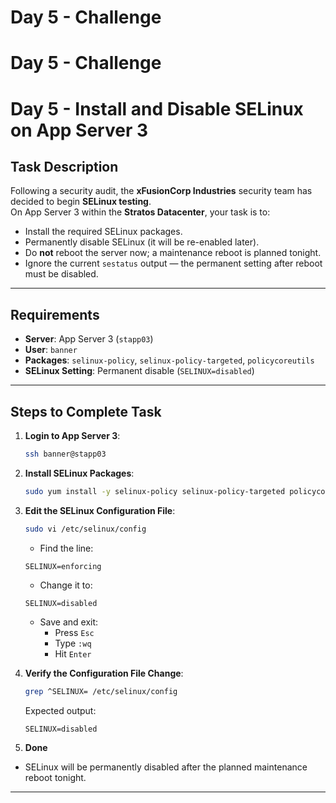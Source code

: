 # Day 5 - Challenge 
# Day 5 - Challenge
# Day 5 - Install and Disable SELinux on App Server 3

## Task Description
Following a security audit, the **xFusionCorp Industries** security team has decided to begin **SELinux testing**.  
On App Server 3 within the **Stratos Datacenter**, your task is to:

- Install the required SELinux packages.  
- Permanently disable SELinux (it will be re-enabled later).  
- Do **not** reboot the server now; a maintenance reboot is planned tonight.  
- Ignore the current `sestatus` output — the permanent setting after reboot must be disabled.

---

## Requirements
- **Server**: App Server 3 (`stapp03`)  
- **User**: `banner`  
- **Packages**: `selinux-policy`, `selinux-policy-targeted`, `policycoreutils`  
- **SELinux Setting**: Permanent disable (`SELINUX=disabled`)  

---

## Steps to Complete Task
1. **Login to App Server 3**:
    ```bash
    ssh banner@stapp03
    ```

2. **Install SELinux Packages**:
    ```bash
    sudo yum install -y selinux-policy selinux-policy-targeted policycoreutils
    ```

3. **Edit the SELinux Configuration File**:
    ```bash
    sudo vi /etc/selinux/config
    ```
    - Find the line:
    ```
    SELINUX=enforcing
    ```
    - Change it to:
    ```
    SELINUX=disabled
    ```
    - Save and exit:
        - Press `Esc`  
        - Type `:wq`  
        - Hit `Enter`

4. **Verify the Configuration File Change**:
    ```bash
    grep ^SELINUX= /etc/selinux/config
    ```
    Expected output:
    ```
    SELINUX=disabled
    ```

5. **Done**
- SELinux will be permanently disabled after the planned maintenance reboot tonight.

---

